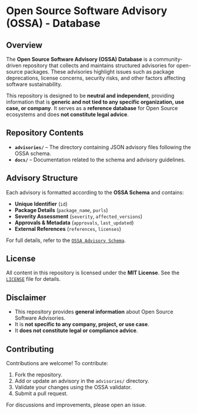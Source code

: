 # Open Source Software Advisory (OSSA) - Database

## Overview
The **Open Source Software Advisory (OSSA) Database** is a community-driven repository that collects and maintains structured advisories for open-source packages. These advisories highlight issues such as package deprecations, license concerns, security risks, and other factors affecting software sustainability.

This repository is designed to be **neutral and independent**, providing information that is **generic and not tied to any specific organization, use case, or company**. It serves as a **reference database** for Open Source ecosystems and does **not constitute legal advice**.

## Repository Contents
- **`advisories/`** – The directory containing JSON advisory files following the OSSA schema.
- **`docs/`** – Documentation related to the schema and advisory guidelines.

## Advisory Structure
Each advisory is formatted according to the **OSSA Schema** and contains:
- **Unique Identifier** (`id`)
- **Package Details** (`package_name`, `purls`)
- **Severity Assessment** (`severity`, `affected_versions`)
- **Approvals & Metadata** (`approvals`, `last_updated`)
- **External References** (`references`, `licenses`)

For full details, refer to the [`OSSA Advisory Schema`](https://github.com/Xpertians/OpenSourceSoftwareAdvisory-spec).

## License
All content in this repository is licensed under the **MIT License**. See the [`LICENSE`](LICENSE) file for details.

## Disclaimer
- This repository provides **general information** about Open Source Software Advisories.
- It is **not specific to any company, project, or use case**.
- It **does not constitute legal or compliance advice**.

## Contributing
Contributions are welcome! To contribute:
1. Fork the repository.
2. Add or update an advisory in the `advisories/` directory.
3. Validate your changes using the OSSA validator.
4. Submit a pull request.

For discussions and improvements, please open an issue.

